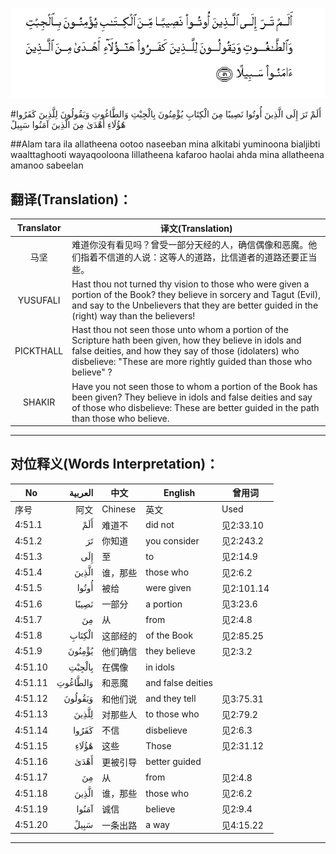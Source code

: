 ![004:051](images/004_051.gif)

#أَلَمْ تَرَ إِلَى الَّذِينَ أُوتُوا نَصِيبًا مِنَ الْكِتَابِ يُؤْمِنُونَ بِالْجِبْتِ وَالطَّاغُوتِ وَيَقُولُونَ لِلَّذِينَ كَفَرُوا هَٰؤُلَاءِ أَهْدَىٰ مِنَ الَّذِينَ آمَنُوا سَبِيلً 

##Alam tara ila allatheena ootoo naseeban mina alkitabi yuminoona bialjibti waalttaghooti wayaqooloona lillatheena kafaroo haolai ahda mina allatheena amanoo sabeelan 

## 翻译(Translation)：

| Translator | 译文(Translation)                                            |
| :--------: | ------------------------------------------------------------ |
|    马坚    | 难道你没有看见吗？曾受一部分天经的人，确信偶像和恶魔。他们指着不信道的人说：这等人的道路，比信道者的道路还要正当些。 |
|  YUSUFALI  | Hast thou not turned thy vision to those who were given a portion of the Book? they believe in sorcery and Tagut (Evil), and say to the Unbelievers that they are better guided in the (right) way than the believers! |
| PICKTHALL  | Hast thou not seen those unto whom a portion of the Scripture hath been given, how they believe in idols and false deities, and how they say of those (idolaters) who disbelieve: "These are more rightly guided than those who believe" ? |
|   SHAKIR   | Have you not seen those to whom a portion of the Book has been given? They believe in idols and false deities and say of those who disbelieve: These are better guided in the path than those who believe. |

---

## 对位释义(Words Interpretation)：

| No   | العربية | 中文    | English | 曾用词 |
| ---- | ------: | ------- | ------- | ------ |
| 序号 |    阿文 | Chinese | 英文    | Used   |
| 4:51.1  | أَلَمْ      | 难道不   | did not           | 见2:33.10  |
| 4:51.2  | تَرَ       | 你知道   | you consider      | 见2:243.2  |
| 4:51.3  | إِلَى      | 至       | to                | 见2:14.9   |
| 4:51.4  | الَّذِينَ    | 谁，那些 | those who         | 见2:6.2    |
| 4:51.5  | أُوتُوا    | 被给     | were given        | 见2:101.14 |
| 4:51.6  | نَصِيبًا    | 一部分   | a portion         | 见3:23.6   |
| 4:51.7  | مِنَ       | 从       | from              | 见2:4.8    |
| 4:51.8  | الْكِتَابِ   | 这部经的 | of the Book       | 见2:85.25  |
| 4:51.9  | يُؤْمِنُونَ   | 他们确信 | they believe      | 见2:3.2    |
| 4:51.10 | بِالْجِبْتِ   | 在偶像   | in idols          |            |
| 4:51.11 | وَالطَّاغُوتِ | 和恶魔   | and false deities |            |
| 4:51.12 | وَيَقُولُونَ  | 和他们说 | and they tell     | 见3:75.31  |
| 4:51.13 | لِلَّذِينَ    | 对那些人 | to those who      | 见2:79.2   |
| 4:51.14 | كَفَرُوا    | 不信     | disbelieve        | 见2:6.3    |
| 4:51.15 | هَٰؤُلَاءِ    | 这些     | Those             | 见2:31.12  |
| 4:51.16 | أَهْدَىٰ     | 更被引导 | better guided     |            |
| 4:51.17 | مِنَ       | 从       | from              | 见2:4.8    |
| 4:51.18 | الَّذِينَ    | 谁，那些 | those who         | 见2:6.2    |
| 4:51.19 | آمَنُوا    | 诚信     | believe           | 见2:9.4    |
| 4:51.20 | سَبِيلً     | 一条出路 | a way             | 见4:15.22  |

---
